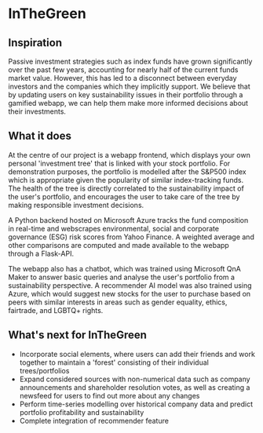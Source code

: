 # InTheGreen
## Inspiration
Passive investment strategies such as index funds have grown significantly over the past few years, accounting for nearly half of the current funds market value. However, this has led to a disconnect between everyday investors and the companies which they implicitly support. We believe that by updating users on key sustainability issues in their portfolio through a gamified webapp, we can help them make more informed decisions about their investments.


## What it does
At the centre of our project is a webapp frontend, which displays your own personal 'investment tree' that is linked with your stock portfolio. For demonstration purposes, the portfolio is modelled after the S&P500 index which is appropriate given the popularity of similar index-tracking funds. The health of the tree is directly correlated to the sustainability impact of the user's portfolio, and encourages the user to take care of the tree by making responsible investment decisions.

A Python backend hosted on Microsoft Azure tracks the fund composition in real-time and webscrapes environmental, social and corporate governance (ESG) risk scores from Yahoo Finance. A weighted average and other comparisons are computed and made available to the webapp through a Flask-API. 

The webapp also has a chatbot, which was trained using Microsoft QnA Maker to answer basic queries and analyse the user's portfolio from a sustainability perspective. A recommender AI model was also trained using Azure, which would suggest new stocks for the user to purchase based on peers with similar interests in areas such as gender equality, ethics, fairtrade, and LGBTQ+ rights.


## What's next for InTheGreen
- Incorporate social elements, where users can add their friends and work together to maintain a 'forest' consisting of their individual trees/portfolios
- Expand considered sources with non-numerical data such as company announcements and shareholder resolution votes, as well as creating a newsfeed for users to find out more about any changes
- Perform time-series modelling over historical company data and predict portfolio profitability and sustainability
- Complete integration of recommender feature
